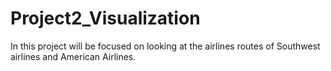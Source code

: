 # Project2_Visualization
In this project will be focused on looking at the airlines routes of Southwest airlines and American Airlines.
